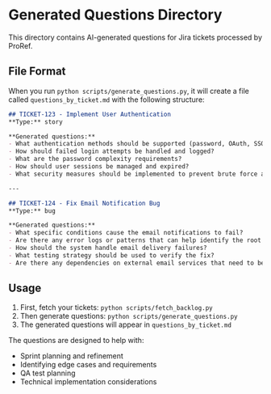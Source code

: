 # Generated Questions Directory

This directory contains AI-generated questions for Jira tickets processed by ProRef.

## File Format

When you run `python scripts/generate_questions.py`, it will create a file called `questions_by_ticket.md` with the following structure:

```markdown
## TICKET-123 - Implement User Authentication
**Type:** story

**Generated questions:**
- What authentication methods should be supported (password, OAuth, SSO)?
- How should failed login attempts be handled and logged?
- What are the password complexity requirements?
- How should user sessions be managed and expired?
- What security measures should be implemented to prevent brute force attacks?

---

## TICKET-124 - Fix Email Notification Bug
**Type:** bug

**Generated questions:**
- What specific conditions cause the email notifications to fail?
- Are there any error logs or patterns that can help identify the root cause?
- How should the system handle email delivery failures?
- What testing strategy should be used to verify the fix?
- Are there any dependencies on external email services that need to be considered?
```

## Usage

1. First, fetch your tickets: `python scripts/fetch_backlog.py`
2. Then generate questions: `python scripts/generate_questions.py`
3. The generated questions will appear in `questions_by_ticket.md`

The questions are designed to help with:
- Sprint planning and refinement
- Identifying edge cases and requirements
- QA test planning
- Technical implementation considerations 